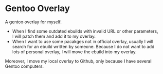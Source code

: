 # Gentoo Overlay
A gentoo overlay for myself.
- When I find some outdated ebuilds with invalid URL or other parameters, I will patch them and add it to my overlay.
- When I want to use some pacakges not in official overlay, usually I will search for an ebuild written by someone. Because I do not want to add lots of personal overlay, I will move the ebuild into my overlay.

Moreover, I move my local overlay to Github, only because I have several Gentoo computers.
